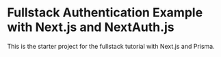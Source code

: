 # Fullstack Authentication Example with Next.js and NextAuth.js

This is the starter project for the fullstack tutorial with Next.js and Prisma.
